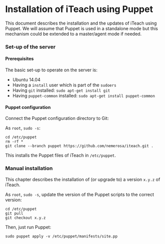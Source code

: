 Installation of iTeach using Puppet
===================================

This document describes the installation and the updates of iTeach using Puppet. We will assume that
Puppet is used in a standalone mode but this mechanism could be extended to a master/agent mode if needed.

### Set-up of the server

#### Prerequisites

The basic set-up to operate on the server is:

* Ubuntu 14.04
* Having a `install` user which is part of the `sudoers`
* Having `git` installed: `sudo apt-get install git`
* Having `puppet-common` installed: `sudo apt-get install puppet-common`

#### Puppet configuration

Connect the Puppet configuration directory to Git:

As `root`, `sudo -s`:

	cd /etc/puppet
	rm -rf *
	git clone --branch puppet https://github.com/nemerosa/iteach.git .

This installs the Puppet files of iTeach in `/etc/puppet`.

### Manual installation

This chapter describes the installation of (or upgrade to) a version `x.y.z` of iTeach.

As `root`, `sudo -s`, update the version of the Puppet scripts to the correct version:

	cd /etc/puppet
	git pull
	git checkout x.y.z

Then, just run Puppet:

	sudo puppet apply -v /etc/puppet/manifests/site.pp
